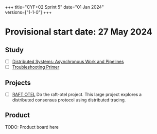 +++
title="CYF+02 Sprint 5"
date="01 Jan 2024"    
versions=["1-1-0"]
+++

# Provisional start date: 27 May 2024

## Study

- [ ] [Distributed Systems: Asynchronous Work and Pipelines](../../primers/distributed-software-systems-architecture/distributed-locking-and-distributed-consensus/)
- [ ] [Troubleshooting Primer](../../primers/troubleshooting/)

## Projects

- [ ] [RAFT OTEL](../../projects/raft-otel) Do the raft-otel project. This large project explores a distributed consensus protocol using distributed tracing.

## Product

TODO: Product board here

